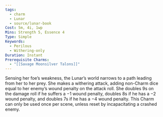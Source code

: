 ```yaml
---
tags:
  - charm
  - Lunar
  - source/lunar-book
Cost: 5m, 4i, 1wp
Mins: Strength 5, Essence 4
Type: Simple
Keywords:
  - Perilous
  - Withering-only
Duration: Instant
Prerequisite Charms:
  - "[[Savage Moonsilver Talons]]"
---
```

Sensing her foe’s weakness, the Lunar’s world narrows to a path leading from her to her prey. She makes a withering attack, adding non-Charm dice equal to her enemy’s wound penalty on the attack roll. She doubles 9s on the damage roll if he suffers a −1 wound penalty, doubles 8s if he has a −2 wound penalty, and doubles 7s if he has a −4 wound penalty. This Charm can only be used once per scene, unless reset by incapacitating a crashed enemy.